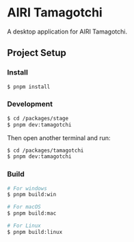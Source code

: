 # AIRI Tamagotchi

A desktop application for AIRI Tamagotchi.

## Project Setup

### Install

```bash
$ pnpm install
```

### Development

```bash
$ cd /packages/stage
$ pnpm dev:tamagotchi
```

Then open another terminal and run:

```bash
$ cd /packages/tamagotchi
$ pnpm dev:tamagotchi
```

### Build

```bash
# For windows
$ pnpm build:win

# For macOS
$ pnpm build:mac

# For Linux
$ pnpm build:linux
```
